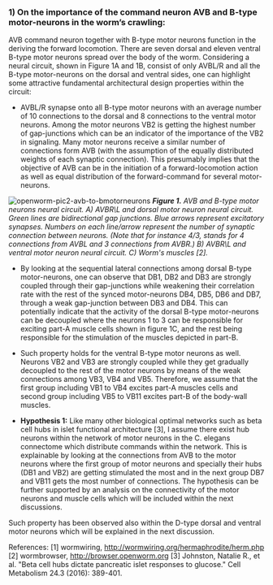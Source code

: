 ### **1)	On the importance of the command neuron AVB and B-type motor-neurons in the worm’s crawling:**

AVB command neuron together with B-type motor neurons function in the deriving the forward locomotion. There are seven dorsal and eleven ventral B-type motor neurons spread over the body of the worm. Considering a neural circuit, shown in Figure 1A and 1B, consist of only AVBL/R and all the B-type motor-neurons on the dorsal and ventral sides, one can highlight some attractive fundamental architectural design properties within the circuit:

-	AVBL/R synapse onto all B-type motor neurons with an average number of 10 connections to the dorsal and 8 connections to the ventral motor neurons. Among the motor neurons VB2 is getting the highest number of gap-junctions which can be an indicator of the importance of the VB2 in signaling. Many motor neurons receive a similar number of connections form AVB (with the assumption of the equally distributed weights of each synaptic connection). This presumably implies that the objective of AVB can be in the initiation of a forward-locomotion action as well as equal distribution of the forward-command for several motor-neurons. 

![openworm-pic2-avb-to-bmotorneurons](https://cloud.githubusercontent.com/assets/20689408/23712539/93e249f8-0423-11e7-8a13-f05732312d2f.png)
_**Figure 1.** AVB and B-type motor neurons neural circuit. A) AVBR\L and dorsal motor neuron neural circuit. Green lines are bidirectional gap junctions. Blue arrows represent excitatory synapses. Numbers on each line/arrow represent the number of synaptic connection between neurons. (Note that for instance 4/3, stands for 4 connections from AVBL and 3 connections from AVBR.) B) AVBR\L and ventral motor neuron neural circuit. C)  Worm's muscles [2]._

-	By looking at the sequential lateral connections among dorsal B-type motor-neurons, one can observe that DB1, DB2 and DB3 are strongly coupled through their gap-junctions while weakening their correlation rate with the rest of the synced motor-neurons DB4, DB5, DB6 and DB7, through a weak gap-junction between DB3 and DB4. This can potentially indicate that the activity of the dorsal B-type motor-neurons can be decoupled where the neurons 1 to 3 can be responsible for exciting part-A muscle cells shown in figure 1C, and the rest being responsible for the stimulation of the muscles depicted in part-B. 

-	Such property holds for the ventral B-type motor neurons as well. Neurons VB2 and VB3 are strongly coupled while they get gradually decoupled to the rest of the motor neurons by means of the weak connections among VB3, VB4 and VB5. Therefore, we assume that the first group including VB1 to VB4 excites part-A muscles cells and second group including VB5 to VB11 excites part-B of the body-wall muscles. 

-	**Hypothesis 1:** Like many other biological optimal networks such as beta cell hubs in islet functional architecture [3], I assume there exist hub neurons within the network of motor neurons in the C. elegans connectome which distribute commands within the network.  This is explainable by looking at the connections from AVB to the motor neurons where the first group of motor neurons and specially their hubs (DB1 and VB2) are getting stimulated the most and in the next group DB7 and VB11 gets the most number of connections. The hypothesis can be further supported by an analysis on the connectivity of the motor neurons and muscle cells which will be included within the next discussions.

Such property has been observed also within the D-type dorsal and ventral motor neurons which will be explained in the next discussion. 


References:
[1] wormwiring, http://wormwiring.org/hermaphrodite/herm.php
[2] wormbrowser, http://browser.openworm.org
[3] Johnston, Natalie R., et al. "Beta cell hubs dictate pancreatic islet responses to glucose." Cell Metabolism 24.3 (2016): 389-401.
